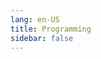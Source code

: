 ```yaml
---
lang: en-US
title: Programming
sidebar: false
---
```


<Knowledge 
  section-name="C/C++"
/>
<!-- Example -->
<!-- :articles="[
    {
      title: 'JavaScript Fundamentals',
      image: '/images/hcmus-event-management.png',
      url: '/programming/javascript/'
    }, ...
]" -->

<Knowledge 
  section-name="Design Pattern"
/>
